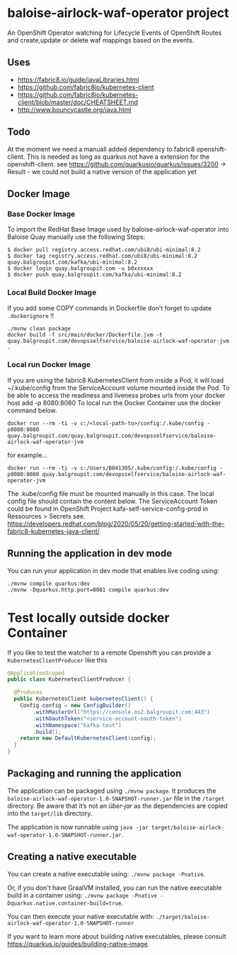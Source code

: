 # baloise-airlock-waf-operator project

An OpenShift Operator watching for Lifecycle Events of OpenShift Routes and 
create,update or delete waf mappings based on the events.

## Uses
* https://fabric8.io/guide/javaLibraries.html
* https://github.com/fabric8io/kubernetes-client
* https://github.com/fabric8io/kubernetes-client/blob/master/doc/CHEATSHEET.md
* http://www.bouncycastle.org/java.html

## Todo
At the moment we need a manuall added dependency to fabric8 openshift-client.
This is needed as long as quarkus not have a extension for the openshift-client.
see https://github.com/quarkusio/quarkus/issues/3200
-> Result - we could not build a native version of the application yet

## Docker Image
### Base Docker Image
To import the RedHat Base Image used by baloise-airlock-waf-operator into Baloise Quay manually use the following Steps:
```
$ docker pull registry.access.redhat.com/ubi8/ubi-minimal:8.2
$ docker tag registry.access.redhat.com/ubi8/ubi-minimal:8.2 quay.balgroupit.com/kafka/ubi-minimal:8.2
$ docker login quay.balgroupit.com -u b0xxxxxx
$ docker push quay.balgroupit.com/kafka/ubi-minimal:8.2
```
### Local Build Docker Image
If you add some COPY commands in Dockerfile don't forget to update `.dockerignore` !!
```
./mvnw clean package
docker build -f src/main/docker/Dockerfile.jvm -t quay.balgroupit.com/devopsselfservice/baloise-airlock-waf-operator-jvm .  
```
### Local run Docker Image
If you are using the fabric8 KubernetesClient from inside a Pod, it will load ~/.kube/config from the ServiceAccount volume mounted inside the Pod.
To be able to access the readiness and liveness probes urls from your docker host add -p 8080:8080
To local run the Docker Container use the docker command below. 

```
docker run --rm -ti -v c:/<local-path-to>/config:/.kube/config -p8080:8080 quay.balgroupit.com/quay.balgroupit.com/devopsselfservice/baloise-airlock-waf-operator-jvm
```

for example...
```
docker run --rm -ti -v c:/Users/B041305/.kube/config:/.kube/config -p8080:8080 quay.balgroupit.com/devopsselfservice/baloise-airlock-waf-operator-jvm
```
 
The .kube/config file must be mounted manually in this case. 
The local config file should contain the content below. 
The ServiceAccount Token could be found in OpenShift Project kafa-self-service-config-prod in Ressources > Secrets 
see. https://developers.redhat.com/blog/2020/05/20/getting-started-with-the-fabric8-kubernetes-java-client/  

## Running the application in dev mode

You can run your application in dev mode that enables live coding using:
```
./mvnw compile quarkus:dev
./mvnw -Dquarkus.http.port=8081 compile quarkus:dev
```

# Test locally outside docker Container
If you like to test the watcher to a remote Openshift you can provide a `KubernetesClientProducer` like this
```java
@ApplicationScoped
public class KubernetesClientProducer {

  @Produces
  public KubernetesClient kubernetesClient() {
    Config config = new ConfigBuilder()
        .withMasterUrl("https://console.os2.balgroupit.com:443")
        .withOauthToken("<service-account-oauth-token")
        .withNamespace("kafka-test")
        .build();
    return new DefaultKubernetesClient(config);
  }
}
```

## Packaging and running the application

The application can be packaged using `./mvnw package`.
It produces the `baloise-airlock-waf-operator-1.0-SNAPSHOT-runner.jar` file in the `/target` directory.
Be aware that it’s not an _über-jar_ as the dependencies are copied into the `target/lib` directory.

The application is now runnable using `java -jar target/baloise-airlock-waf-operator-1.0-SNAPSHOT-runner.jar`.

## Creating a native executable

You can create a native executable using: `./mvnw package -Pnative`.

Or, if you don't have GraalVM installed, you can run the native executable build in a container using: `./mvnw package -Pnative -Dquarkus.native.container-build=true`.

You can then execute your native executable with: `./target/baloise-airlock-waf-operator-1.0-SNAPSHOT-runner`

If you want to learn more about building native executables, please consult https://quarkus.io/guides/building-native-image.